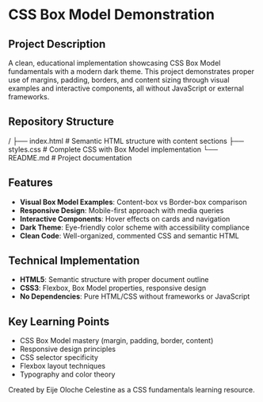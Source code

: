 # CSS Box Model Demonstration

## Project Description
A clean, educational implementation showcasing CSS Box Model fundamentals with a modern dark theme. This project demonstrates proper use of margins, padding, borders, and content sizing through visual examples and interactive components, all without JavaScript or external frameworks.

## Repository Structure

/
├── index.html # Semantic HTML structure with content sections
├── styles.css # Complete CSS with Box Model implementation
└── README.md # Project documentation


## Features
- **Visual Box Model Examples**: Content-box vs Border-box comparison
- **Responsive Design**: Mobile-first approach with media queries
- **Interactive Components**: Hover effects on cards and navigation
- **Dark Theme**: Eye-friendly color scheme with accessibility compliance
- **Clean Code**: Well-organized, commented CSS and semantic HTML

## Technical Implementation
- **HTML5**: Semantic structure with proper document outline
- **CSS3**: Flexbox, Box Model properties, responsive design
- **No Dependencies**: Pure HTML/CSS without frameworks or JavaScript

## Key Learning Points
- CSS Box Model mastery (margin, padding, border, content)
- Responsive design principles
- CSS selector specificity
- Flexbox layout techniques
- Typography and color theory

Created by Eije Oloche Celestine as a CSS fundamentals learning resource.
